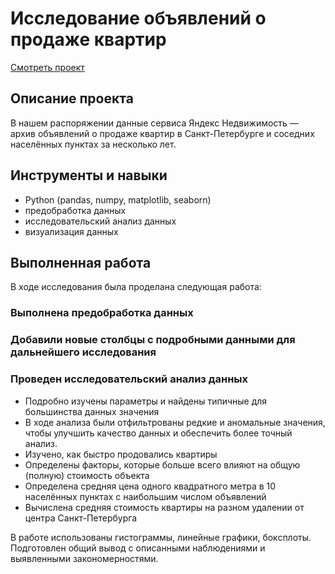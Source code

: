 # Исследование объявлений о продаже квартир
[Смотреть проект](https://github.com/nastasiasimon/Yandex_practicum/blob/main/property_spb/property_spb.ipynb)

## Описание проекта
В нашем распоряжении данные сервиса Яндекс Недвижимость — архив объявлений о продаже квартир в Санкт-Петербурге и соседних населённых пунктах за несколько лет.

## Инструменты и навыки
- Python (pandas, numpy, matplotlib, seaborn)
- предобработка данных
- исследовательский анализ данных
- визуализация данных

## Выполненная работа
В ходе исследования была проделана следующая работа:

### Выполнена предобработка данных

### Добавили новые столбцы с подробными данными для дальнейшего исследования

### Проведен исследовательский анализ данных
- Подробно изучены параметры и найдены типичные для большинства данных значения
- В ходе анализа были отфильтрованы редкие и аномальные значения, чтобы улучшить качество данных и обеспечить более точный анализ.
- Изучено, как быстро продовались квартиры
- Определены факторы, которые больше всего влияют на общую (полную) стоимость объекта
- Определена средняя цена одного квадратного метра в 10 населённых пунктах с наибольшим числом объявлений
- Вычислена средняя стоимость квартиры на разном удалении от центра Санкт-Петербурга
  
В работе использованы гистограммы, линейные графики, боксплоты.
Подготовлен общий вывод с описанными наблюдениями и выявленными закономерностями.
